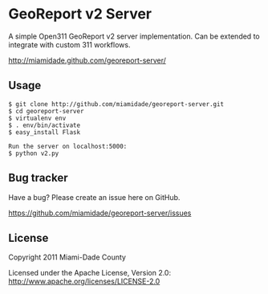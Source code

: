 GeoReport v2 Server
===================

A simple Open311 GeoReport v2 server implementation.  Can be extended to integrate with custom 311 workflows.

http://miamidade.github.com/georeport-server/

Usage
-----
```
$ git clone http://github.com/miamidade/georeport-server.git
$ cd georeport-server
$ virtualenv env
$ . env/bin/activate
$ easy_install Flask

Run the server on localhost:5000:
$ python v2.py
```


Bug tracker
-----------

Have a bug? Please create an issue here on GitHub.

https://github.com/miamidade/georeport-server/issues


License
-------

Copyright 2011 Miami-Dade County

Licensed under the Apache License, Version 2.0: http://www.apache.org/licenses/LICENSE-2.0
